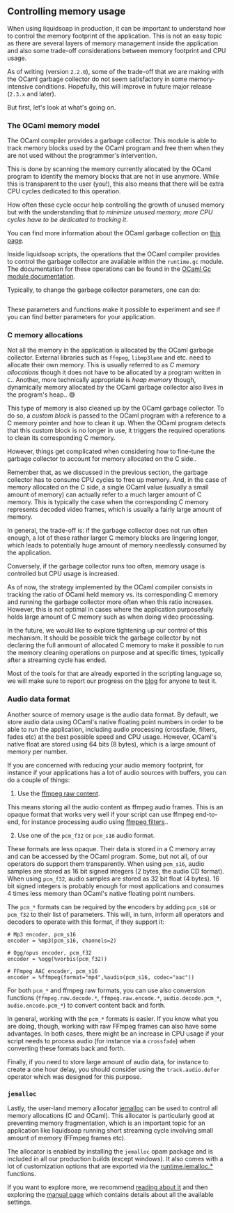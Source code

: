 ## Controlling memory usage

When using liquidsoap in production, it can be important to understand how to control the memory footprint of the application.
This is not an easy topic as there are several layers of memory management inside the application and also some
trade-off considerations between memory footprint and CPU usage.

As of writing (version `2.2.0`), some of the trade-off that we are making with the OCaml garbage collector do not seem
satisfactory in some memory-intensive conditions. Hopefully, this will improve in future major release (`2.3.x` and later).

But first, let's look at what's going on.

### The OCaml memory model

The OCaml compiler provides a garbage collector. This module is able to track memory blocks used by the OCaml program and free
them when they are not used without the programmer's intervention.

This is done by scanning the memory currently allocated by the OCaml program to identify the memory blocks that are not in
use anymore. While this is transparent to the user (you!), this also means that there will be extra CPU cycles dedicated to
this operation.

How often these cycle occur help controlling the growth of unused memory but with the understanding that _to minimize unused memory,
more CPU cycles have to be dedicated to tracking it_.

You can find more information about the OCaml garbage collection on [this page](https://ocaml.org/docs/garbage-collection).

Inside liquidsoap scripts, the operations that the OCaml compiler provides to control the garbage collector are available within the
`runtime.gc` module. The documentation for these operations can be found in the [OCaml Gc module documentation](https://v2.ocaml.org/api/Gc.html).

Typically, to change the garbage collector parameters, one can do:

```{.liquidsoap include="content/liq/space_overhead.liq" from=1}

```

These parameters and functions make it possible to experiment and see if you can find better parameters for your application.

### C memory allocations

Not all the memory in the application is allocated by the OCaml garbage collector. External libraries such as `ffmpeg`, `libmp3lame`
and etc. need to allocate their own memory. This is usually referred to as _C memory allocations_ though it does not have
to be allocated by a program written in `C`.. Another, more technically appropriate is _heap memory_ though, dynamically memory allocated
by the OCaml garbage collector also lives in the program's heap.. 😅

This type of memory is also cleaned up by the OCaml garbage collector. To do so, a _custom block_ is passed to the OCaml program with
a reference to a C memory pointer and how to clean it up. When the OCaml program detects that this custom block is no longer
in use, it triggers the required operations to clean its corresponding C memory.

However, things get complicated when considering how to fine-tune the garbage collector to account for memory allocated on
the C side..

Remember that, as we discussed in the previous section, the garbage collector has to consume CPU cycles to free up memory. And, in the case of memory allocated on the
C side, a single OCaml value (usually a small amount of memory) can actually refer to a much larger amount of C memory. This
is typically the case when the corresponding C memory represents decoded video frames, which is usually a fairly large amount of memory.

In general, the trade-off is: if the garbage collector does not run often enough, a lot of these rather larger C memory blocks are lingering
longer, which leads to potentially huge amount of memory needlessly consumed by the application.

Conversely, if the garbage collector runs too often, memory usage is controlled but CPU usage is increased.

As of now, the strategy implemented by the OCaml compiler consists in tracking the ratio of OCaml held memory vs. its corresponding C memory and running the garbage collector
more often when this ratio increases. However, this is not optimal in cases where the application purposefully holds large amount
of C memory such as when doing video processing.

In the future, we would like to explore tightening up our control of this mechanism. It should be possible trick the garbage collector
by not declaring the full anmount of allocated C memory to make it possible to run the memory cleaning operations on purpose and at specific times,
typically after a streaming cycle has ended.

Most of the tools for that are already exported in the scripting language so, we will make sure to report our progress on the [blog](https://liquidsoap.info/blog)
for anyone to test it.

### Audio data format

Another source of memory usage is the audio data format. By default, we store audio data using OCaml's native floating point numbers in order to be able to run the application,
including audio processing (crossfade, filters, fades etc) at the best possible speed and CPU usage. However, OCaml's native float are stored using 64 bits (8 bytes), which is a large
amount of memory per number.

If you are concerned with reducing your audio memory footprint, for instance if your applications has a lot of audio sources with buffers, you can
do a couple of things:

1. Use the [ffmpeg raw content](ffmpeg.html).

This means storing all the audio content as ffmpeg audio frames. This is an opaque format that works very well if your script can use ffmpeg end-to-end, for instance processing
audio using [ffmpeg filters](ffmpeg_filters.html)..

2. Use one of the `pcm_f32` or `pcm_s16` audio format.

These formats are less opaque. Their data is stored in a C memory array and can be accessed by the OCaml program. Some, but not all, of our operators
do support them transparently. When using `pcm_s16`, audio samples are stored as 16 bit signed integers (2 bytes, the audio CD format). When using `pcm_f32`, audio samples are stored as
32 bit float (4 bytes). 16 bit signed integers is probably enough for most applications and consumes 4 times less memory than OCaml's native floating point numbers.

The `pcm_*` formats can be required by the encoders by adding `pcm_s16` or `pcm_f32` to their list of parameters. This will, in turn, inform all operators
and decoders to operate with this format, if they support it:

```liquidsoap
# Mp3 encoder, pcm_s16
encoder = %mp3(pcm_s16, channels=2)

# Ogg/opus encoder, pcm_f32
encoder = %ogg(%vorbis(pcm_f32))

# FFmpeg AAC encoder, pcm_s16
encoder = %ffmpeg(format="mp4",%audio(pcm_s16, codec="aac"))
```

For both `pcm_*` and ffmpeg raw formats, you can use also conversion functions (`ffmpeg.raw.decode.*`, `ffmpeg.raw.encode.*`, `audio.decode.pcm_*`, `audio.encode.pcm_*`) to convert
content back and forth.

In general, working with the `pcm_*` formats is easier. If you know what you are doing, though, working with raw FFmpeg frames can also have some advantages. In both cases,
there might be an increase in CPU usage if your script needs to process audio (for instance via a `crossfade`) when converting these formats back and forth.

Finally, if you need to store large amount of audio data, for instance to create a one hour delay, you should consider using the `track.audio.defer` operator which was designed for
this purpose.

### `jemalloc`

Lastly, the user-land memory allocator [jemalloc](https://github.com/jemalloc/jemalloc) can be used to control all memory allocations (C and OCaml). This allocator is particularly
good at preventing memory fragmentation, which is an important topic for an application like liquidsoap running short streaming cycle involving small amount of memory (FFmpeg frames etc).

The allocator is enabled by installing the `jemalloc` opam package and is included in all our production builds (except windows). It also comes with a lot of customization options
that are exported via the [runtime.jemalloc.\*](https://www.liquidsoap.info/doc-dev/reference.html#runtime.jemalloc.epoch) functions.

If you want to explore more, we recommend [reading about it](https://engineering.fb.com/2011/01/03/core-data/scalable-memory-allocation-using-jemalloc/) and
then exploring the [manual page](http://jemalloc.net/jemalloc.3.html) which contains details about all the available settings.
